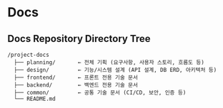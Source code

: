 # Docs
## Docs Repository Directory Tree
```plain
/project-docs
  ├── planning/       ← 전체 기획 (요구사항, 사용자 스토리, 흐름도 등)
  ├── design/         ← 기능/시스템 설계 (API 설계, DB ERD, 아키텍처 등)
  ├── frontend/       ← 프론트 전용 기술 문서
  ├── backend/        ← 백엔드 전용 기술 문서
  ├── common/         ← 공통 기술 문서 (CI/CD, 보안, 인증 등)
  └── README.md
```
